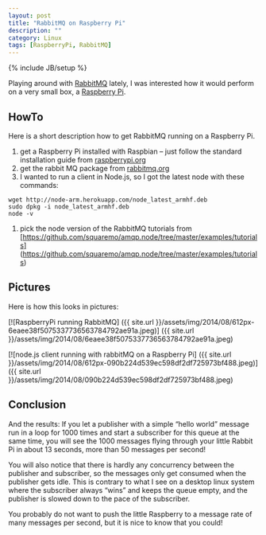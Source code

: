 ```yaml
---
layout: post
title: "RabbitMQ on Raspberry Pi"
description: ""
category: Linux 
tags: [RaspberryPi, RabbitMQ]
---
```

{% include JB/setup %}

Playing around with [RabbitMQ](http://www.rabbitmq.com) lately, 
I was interested how it would perform on a very small box, a 
[Raspberry Pi](http://www.raspberrypi.org/).

## HowTo

Here is a short description how to get RabbitMQ running on a Raspberry Pi.

1. get a Raspberry Pi installed with Raspbian – just follow the standard installation 
  guide from [raspberrypi.org](http://www.raspberrypi.org/downloads/)
1. get the rabbit MQ package from [rabbitmq.org](http://www.rabbitmq.com/install-debian.html)
1. I wanted to run a client in Node.js, so I got the latest node with these commands:

```
wget http://node-arm.herokuapp.com/node_latest_armhf.deb
sudo dpkg -i node_latest_armhf.deb
node -v
```

1. pick the node version of the RabbitMQ tutorials from 
  [https://github.com/squaremo/amqp.node/tree/master/examples/tutorials]
  (https://github.com/squaremo/amqp.node/tree/master/examples/tutorials)

## Pictures

Here is how this looks in pictures:

[![RaspberryPi running RabbitMQ]
({{ site.url }}/assets/img/2014/08/612px-6eaee38f5075337736563784792ae91a.jpeg)]
({{ site.url }}/assets/img/2014/08/6eaee38f5075337736563784792ae91a.jpeg)

[![node.js client running with rabbitMQ on a Raspberry Pi]
({{ site.url }}/assets/img/2014/08/612px-090b224d539ec598df2df725973bf488.jpeg)]
({{ site.url }}/assets/img/2014/08/090b224d539ec598df2df725973bf488.jpeg)

## Conclusion

And the results: If you let a publisher with a simple “hello world”
message run in a loop for 1000 times and start a subscriber for this
queue at the same time, you will see the 1000 messages flying through your
little Rabbit Pi in about 13 seconds, more than 50 messages per second!

You will also notice that there is hardly any concurrency between the
publisher and subscriber, so the messages only get consumed when the
publisher gets idle. This is contrary to what I see on a desktop linux
system where the subscriber always “wins” and keeps the queue empty,
and the publisher is slowed down to the pace of the subscriber.

You probably do not want to push the little Raspberry to a message rate
of many messages per second, but it is nice to know that you could!


